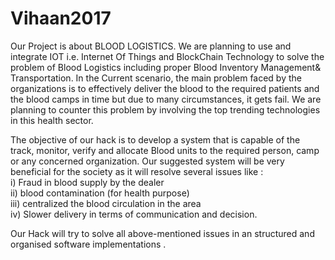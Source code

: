 # Vihaan2017
Our Project is about BLOOD LOGISTICS. We are planning to use and integrate IOT i.e. Internet Of Things and BlockChain Technology to solve the problem of Blood Logistics including proper Blood Inventory Management& Transportation. In the Current scenario, the main problem faced by the organizations is to effectively deliver the blood to the required patients and the blood camps in time but due to many circumstances, it gets fail. We are planning to counter this problem by involving the top trending technologies in this health sector.

The objective of our hack is to develop a system that is capable of the track, monitor, verify and allocate Blood units to the required person, camp or any concerned organization. Our suggested system will be very beneficial for the society as it will resolve several issues like  :   
 i) Fraud in blood supply by the dealer  
ii)  blood contamination (for health purpose)   
iii)  centralized the blood circulation in the area   
iv)  Slower delivery in terms of communication and decision.  

Our Hack will try to solve all above-mentioned issues in an structured and organised software implementations  .
